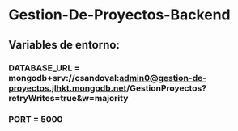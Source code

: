 # Gestion-De-Proyectos-Backend

## Variables de entorno:
### DATABASE_URL = mongodb+srv://csandoval:admin0@gestion-de-proyectos.jlhkt.mongodb.net/GestionProyectos?retryWrites=true&w=majority
### PORT = 5000
